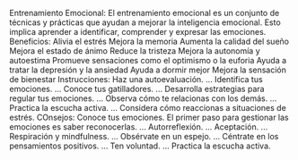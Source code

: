 Entrenamiento Emocional:
El entrenamiento emocional es un conjunto de técnicas y prácticas que ayudan a mejorar la inteligencia emocional. Esto implica aprender a identificar, comprender y expresar las emociones.
Beneficios:
Alivia el estrés
Mejora la memoria
Aumenta la calidad del sueño
Mejora el estado de ánimo
Reduce la tristeza
Mejora la autonomía y autoestima
Promueve sensaciones como el optimismo o la euforia
Ayuda a tratar la depresión y la ansiedad
Ayuda a dormir mejor
Mejora la sensación de bienestar
Instrucciones:
Haz una autoevaluación. ...
Identifica tus emociones. ...
Conoce tus gatilladores. ...
Desarrolla estrategias para regular tus emociones. ...
Observa cómo te relacionas con los demás. ...
Practica la escucha activa. ...
Considera cómo reaccionas a situaciones de estrés.
COnsejos:
Conoce tus emociones. El primer paso para gestionar las emociones es saber reconocerlas. ...
Autorreflexión. ...
Aceptación. ...
Respiración y mindfulness. ...
Obsérvate en un espejo. ...
Céntrate en los pensamientos positivos. ...
Ten voluntad. ...
Practica la escucha activa.
